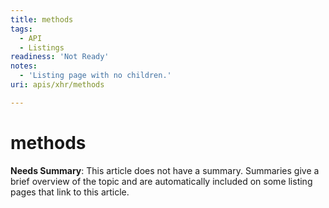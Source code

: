 ```yaml
---
title: methods
tags:
  - API
  - Listings
readiness: 'Not Ready'
notes:
  - 'Listing page with no children.'
uri: apis/xhr/methods

---
```

# methods

**Needs Summary**: This article does not have a summary. Summaries give a brief overview of the topic and are automatically included on some listing pages that link to this article.

